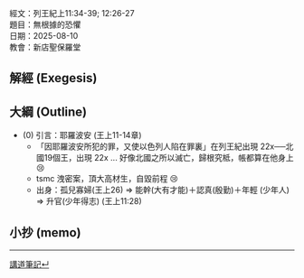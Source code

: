 經文：列王紀上11:34-39; 12:26-27   
題目：無根據的恐懼   
日期：2025-08-10   
教會：新店聖保羅堂   



## 解經 (Exegesis)


## 大綱 (Outline)

- (0) 引言：耶羅波安 (王上11-14章)
	- 「因耶羅波安所犯的罪，又使以色列人陷在罪裏」在列王紀出現 22x──北國19個王，出現 22x ... 好像北國之所以滅亡，歸根究柢，帳都算在他身上 😢
	- tsmc 洩密案，頂大高材生，自毀前程 😢
	- 出身：孤兒寡婦(王上26) ⇒ 能幹(大有才能)＋認真(殷勤)＋年輕 (少年人) ⇒ 升官(少年得志) (王上11:28)


## 小抄 (memo)




---


[講道筆記↵](README.md)



